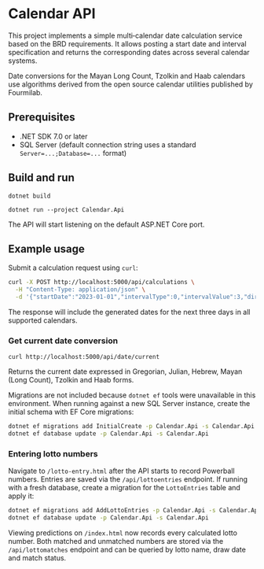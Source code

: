 # Calendar API

This project implements a simple multi‑calendar date calculation service based on the BRD requirements. It allows posting a start date and interval specification and returns the corresponding dates across several calendar systems.

Date conversions for the Mayan Long Count, Tzolkin and Haab calendars use
algorithms derived from the open source calendar utilities published by
Fourmilab.

## Prerequisites
- .NET SDK 7.0 or later
 - SQL Server (default connection string uses a standard `Server=...;Database=...` format)

## Build and run
```
dotnet build

dotnet run --project Calendar.Api
```
The API will start listening on the default ASP.NET Core port.

## Example usage
Submit a calculation request using `curl`:
```bash
curl -X POST http://localhost:5000/api/calculations \
  -H "Content-Type: application/json" \
  -d '{"startDate":"2023-01-01","intervalType":0,"intervalValue":3,"direction":0}'
```
The response will include the generated dates for the next three days in all supported calendars.

### Get current date conversion
```
curl http://localhost:5000/api/date/current
```
Returns the current date expressed in Gregorian, Julian, Hebrew, Mayan (Long Count),
Tzolkin and Haab forms.

Migrations are not included because `dotnet ef` tools were unavailable in this
environment. When running against a new SQL Server instance, create the initial
schema with EF Core migrations:

```bash
dotnet ef migrations add InitialCreate -p Calendar.Api -s Calendar.Api
dotnet ef database update -p Calendar.Api -s Calendar.Api
```

### Entering lotto numbers
Navigate to `/lotto-entry.html` after the API starts to record Powerball numbers.
Entries are saved via the `/api/lottoentries` endpoint. If running with a fresh
database, create a migration for the `LottoEntries` table and apply it:

```bash
dotnet ef migrations add AddLottoEntries -p Calendar.Api -s Calendar.Api
dotnet ef database update -p Calendar.Api -s Calendar.Api
```

Viewing predictions on `/index.html` now records every calculated lotto number.
Both matched and unmatched numbers are stored via the `/api/lottomatches`
endpoint and can be queried by lotto name, draw date and match status.
